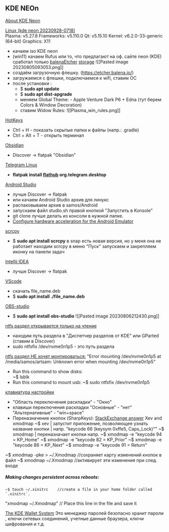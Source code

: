 
## KDE NEOn
[About KDE Neon](https://www.youtube.com/watch?v=4SegrpFOHDc)
 
[Linux (kde neon 20230928-0718)](https://neon.kde.org/download)  
Plasma: v5.27.8
Frameworks: v5.110.0
Qt: v5.15.10
Kernel: v6.2.0-33-generic (64-bit)
Graphics: X11
 
- качаем iso KDE neon
- (win11) качаем Rufus или то, что предлагают на оф. сайте neon
   (KDE) сработал только         [balenaEtcher](https://etcher.balena.io/#download-etcher)          [storage](https://github.com/balena-io/etcher/releases)
  ![[Pasted image 20230805093053.png]]
- создаём загрузочную флешку. (https://etcher.balena.io/)
- загружаемся с флешки, подключаемся к wifi, ставим ОС
- после установки :
  - $ **sudo apt update**
  - $ **sudo apt dist-apgrade**
  - меняем Global Theme: - Apple Venture Dark P6 + Edna (тут берем Colors & Window Decoration)
  - ставим Widow Rules:
  ![[Plasma_win_rules.png]]

[HotKeys]()
- Ctrl + H  -  показать скрытые папки и файлы (напр.:   .gradle)
- Ctrl + Alt + T  -  открыть терминал

[Obsidian](https://obsidian.md/)
- Discover  ->  flatpak "Obsidian"

[Telegram Linux](https://linux.how2shout.com/how-to-install-telegram-on-linux-desktop-in-2023/)
- **flatpak install [flathub](https://flathub.org/apps/org.telegram.desktop) org.telegram.desktop**

[Android Studio](https://developer.android.com/studio/install)
- лучше Discover -> flatpak
- или качаем Android Studio архив для линукс
- распаковываем архив в samos/Android
- запускаем файл studio.sh правой кнопкой "Запустить в Konsole"
- git clone лучше делать из консоли в нужной папке.
- [Configure hardware acceleration for the Android Emulator](https://developer.android.com/studio/run/emulator-acceleration?utm_source=android-studio#vm-linux)

[scrcpy]()
- $ **sudo apt install scrcpy**
	в snap есть новая версия, но у меня она не работает 
    находим scrcpy в меню "Пуск"
    запускаем и закрепляем иконку на панели задач

[Intellij IDEA]()
- лучше Discover -> flatpak

[VScode](https://code.visualstudio.com/docs/setup/linux)
- скачать file_name.deb
- $ **sudo apt install ./file_name.deb**

[OBS-studio](https://obsproject.com/ru)
- $ **sudo apt install obs-studio**
![[Pasted image 20230806212430.png]]

[ntfs раздел открывается только на чтение](https://www.youtube.com/watch?v=3ooi4zo-mtU) 
- находим путь раздела
  в "Диспетчер разделов от KDE"
  или GParted (ставим в Discover)
- sudo ntfsfix /dev/nvme0n1p5  -  это путь раздела

[ntfs раздел НЕ хочет монтироваться:]()
 "Error mounting /dev/nvme0n1p5 at /media/samos/artsam: Unknown error when mounting /dev/nvme0n1p5"
- Run this command to show disks:  
	~$ lsblk
- Run this command to mount usb:
	~$ sudo ntfsfix /dev/nvme0n1p5

[клавиатура настройки](https://www.linux.org.ru/forum/general/16026269)
- "Область переключения раскладки" - "Окно"
- клавиши переключения раскладки
  "Основные" - "нет"
  "Альтернативные" - "win+space"
- Переназначение кнопок (SharpKeys):
	[StackExchange answer](https://askubuntu.com/a/257497)
	Xev and xmodmap
~$ xev             |  запустит приложение, позволяющее узнать название кнопки
                        |  напр. "keycode 66 (keysym 0xffe5, Caps_Lock)""
~$ xmodmap   |  переназначает кнопки напр.
~$ xmodmap -e "keycode 94 = KP_Home"
~$ xmodmap -e "keycode 82 = KP_Prior"
~$ xmodmap -e "keycode 86 = KP_Next"
~$ xmodmap -e "keycode 91 = Return"

~$ xmodmap -pke > ~/.Xmodmap    //сохраняет карту изменений кнопок в файл
~$ xmodmap ~/.Xmodmap          //активирует эти изменения при след. входе

##### Making changes persistent across reboots:
```
~$ touch ~/.xinitrc    //create a file in your home folder called `.xinitrc`.
```
"xmodmap ~/.Xmodmap"    // Place this line in the file and save it


[The KDE Wallet System](https://docs.kde.org/stable5/en/kwalletmanager/kwallet5/kwallet5.pdf)
Это менеджер паролей
безопасно хранит пароли , ключи сетевых соединений, 
учетные данные браузера, ключи шифрования и т.д.
